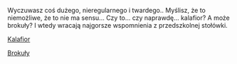 Wyczuwasz coś dużego, nieregularnego i twardego.. Myślisz, że to niemożliwe, że to nie ma sensu...
Czy to... czy naprawdę... kalafior? A może brokuły? I wtedy wracają najgorsze wspomnienia z przedszkolnej stołówki.

[Kalafior](terrorysci/terrorysci.md)

[Brokuły](zupa/zupa.md)
